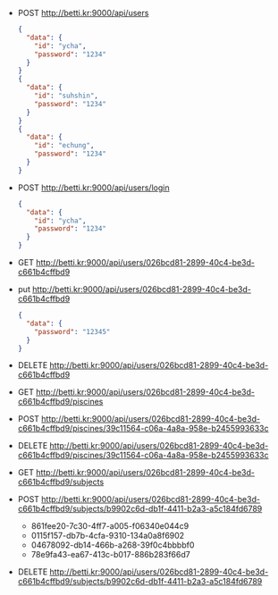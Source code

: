 - POST http://betti.kr:9000/api/users

  ```json
  {
    "data": {
      "id": "ycha",
      "password": "1234"
    }
  }
  {
    "data": {
      "id": "suhshin",
      "password": "1234"
    }
  }
  {
    "data": {
      "id": "echung",
      "password": "1234"
    }
  }
  ```

- POST http://betti.kr:9000/api/users/login

  ```json
  {
    "data": {
      "id": "ycha",
      "password": "1234"
    }
  }
  ```

- GET http://betti.kr:9000/api/users/026bcd81-2899-40c4-be3d-c661b4cffbd9

- put http://betti.kr:9000/api/users/026bcd81-2899-40c4-be3d-c661b4cffbd9

  ```json
  {
    "data": {
      "password": "12345"
    }
  }
  ```

- DELETE http://betti.kr:9000/api/users/026bcd81-2899-40c4-be3d-c661b4cffbd9

- GET http://betti.kr:9000/api/users/026bcd81-2899-40c4-be3d-c661b4cffbd9/piscines

- POST http://betti.kr:9000/api/users/026bcd81-2899-40c4-be3d-c661b4cffbd9/piscines/39c11564-c06a-4a8a-958e-b2455993633c

- DELETE http://betti.kr:9000/api/users/026bcd81-2899-40c4-be3d-c661b4cffbd9/piscines/39c11564-c06a-4a8a-958e-b2455993633c

- GET http://betti.kr:9000/api/users/026bcd81-2899-40c4-be3d-c661b4cffbd9/subjects

- POST http://betti.kr:9000/api/users/026bcd81-2899-40c4-be3d-c661b4cffbd9/subjects/b9902c6d-db1f-4411-b2a3-a5c184fd6789

  - 861fee20-7c30-4ff7-a005-f06340e044c9
  - 0115f157-db7b-4cfa-9310-134a0a8f6902
  - 04678092-db14-466b-a268-39f0c4bbbbf0
  - 78e9fa43-ea67-413c-b017-886b283f66d7

- DELETE http://betti.kr:9000/api/users/026bcd81-2899-40c4-be3d-c661b4cffbd9/subjects/b9902c6d-db1f-4411-b2a3-a5c184fd6789
